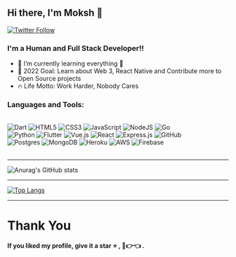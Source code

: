 ## Hi there, I'm Moksh 👋

[comment]: <> ([![Website]&#40;https://img.shields.io/website?label=codeSTACKr.com&style=for-the-badge&url=https%3A%2F%2Fcodestackr.com&#41;]&#40;https://codestackr.com&#41;)
[![Twitter Follow](https://img.shields.io/twitter/follow/mokshmodi96?color=1DA1F2&logo=twitter&style=for-the-badge)](https://twitter.com/mokshmodi96)

### I'm a Human and Full Stack Developer!!

- 🌱 I’m currently learning everything 🤣
- 🥅 2022 Goal: Learn about Web 3, React Native and Contribute more to Open Source projects
- 🔥 Life Motto: Work Harder, Nobody Cares

### Languages and Tools:
<br/>
<img alt="Dart" src="https://img.shields.io/badge/dart-%230175C2.svg?&style=for-the-badge&logo=dart&logoColor=white"/>
<img alt="HTML5" src="https://img.shields.io/badge/html5%20-%23E34F26.svg?&style=for-the-badge&logo=html5&logoColor=white"/>
<img alt="CSS3" src="https://img.shields.io/badge/css3%20-%231572B6.svg?&style=for-the-badge&logo=css3&logoColor=white"/>
<img alt="JavaScript" src="https://img.shields.io/badge/javascript%20-%23323330.svg?&style=for-the-badge&logo=javascript&logoColor=%23F7DF1E"/>
<img alt="NodeJS" src="https://img.shields.io/badge/node.js%20-%2343853D.svg?&style=for-the-badge&logo=node.js&logoColor=white"/>
<img alt="Go" src="https://img.shields.io/badge/go-%2300ADD8.svg?&style=for-the-badge&logo=go&logoColor=white"/>
<br/>
<img alt="Python" src="https://img.shields.io/badge/python%20-%2314354C.svg?&style=for-the-badge&logo=python&logoColor=white"/>
<img alt="Flutter" src="https://img.shields.io/badge/Flutter%20-%2302569B.svg?&style=for-the-badge&logo=Flutter&logoColor=white" />
<img alt="Vue.js" src="https://img.shields.io/badge/vuejs%20-%2335495e.svg?&style=for-the-badge&logo=vue.js&logoColor=%234FC08D"/>
<img alt="React" src="https://img.shields.io/badge/react%20-%2320232a.svg?&style=for-the-badge&logo=react&logoColor=%2361DAFB"/>
<img alt="Express.js" src="https://img.shields.io/badge/express.js%20-%23404d59.svg?&style=for-the-badge"/>
<img alt="GitHub" src="https://img.shields.io/badge/github%20-%23121011.svg?&style=for-the-badge&logo=github&logoColor=white"/>
<br/>
<img alt="Postgres" src ="https://img.shields.io/badge/postgres-%23316192.svg?&style=for-the-badge&logo=postgresql&logoColor=white"/>
<img alt="MongoDB" src ="https://img.shields.io/badge/MongoDB-%234ea94b.svg?&style=for-the-badge&logo=mongodb&logoColor=white"/>
<img alt="Heroku" src="https://img.shields.io/badge/heroku%20-%23430098.svg?&style=for-the-badge&logo=heroku&logoColor=white"/>
<img alt="AWS" src="https://img.shields.io/badge/AWS%20-%23FF9900.svg?&style=for-the-badge&logo=amazon-aws&logoColor=white"/>
<img alt="Firebase" src="https://img.shields.io/badge/firebase%20-%23039BE5.svg?&style=for-the-badge&logo=firebase"/>
<br />
<br />

---
![Anurag's GitHub stats](https://github-readme-stats.vercel.app/api?username=mokshmodi96&show_icons=true&theme=dark)

---
[![Top Langs](https://github-readme-stats.vercel.app/api/top-langs/?username=mokshmodi96&layout=compact)](https://github.com/anuraghazra/github-readme-stats)

---
# Thank You
#### If you liked my profile, give it a star ⭐ , 🥺👉👈  .

[twitter]: https://twitter.com/mokshmodi96
[linkedin]: https://linkedin.com/in/mokshmodi96
